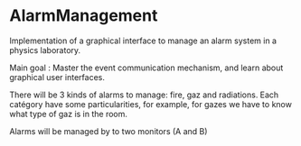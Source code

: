 # AlarmManagement
Implementation of a graphical interface to manage an alarm system in a physics laboratory.

Main goal : Master the event communication mechanism, and
learn about graphical user interfaces.

There will be 3 kinds of alarms to manage: fire, gaz and radiations. Each catégory have some particularities, for example, for gazes we have to know what type of gaz is in the room.

Alarms will be managed by to two monitors (A and B)




